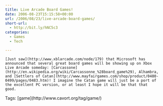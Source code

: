 ```yaml
---
title: Live Arcade Board Games!
date: 2006-08-23T15:15:58+00:00
url: /2006/08/23/live-arcade-board-games/
short-url:
  - http://bit.ly/hNC5c3
categories:
  - Games
  - Tech

---
```

<div class='microid-mailto+http:sha1:70e601b4ad937496b9571ab8c27b5664f08fe0a0'>
  
    [Just saw](http://www.xblarcade.com/node/179) that Microsoft has announced that several great board games will be showing up on Xbox Live Arcade someday: [Carcassone](http://en.wikipedia.org/wiki/Carcassonne_%28board_game%29), Alhambra, and [Settlers of Catan](http://www.mayfairgames.com/shop/product/0480-0499/pages/0483.htm)! I imagine the Catan game will just be a port of the excellent PC version, or at least I hope it will be that that good.
  
</div>

<div class="st-post-tags">
  Tags: [game](http://www.cavort.org/tag/game/)<br />
</div>